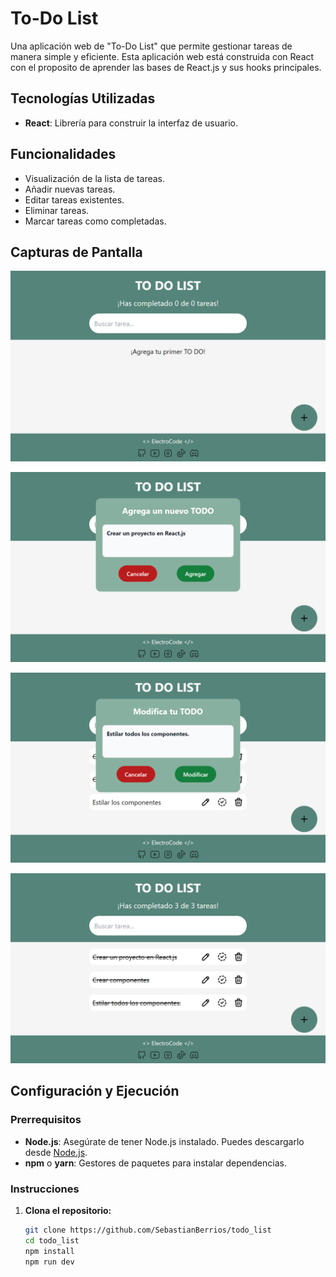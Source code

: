 # To-Do List

Una aplicación web de "To-Do List" que permite gestionar tareas de manera simple y eficiente. Esta aplicación web está construida con React con el proposito de aprender las bases de React.js y sus hooks principales.

## Tecnologías Utilizadas

- **React**: Librería para construir la interfaz de usuario.

## Funcionalidades

- Visualización de la lista de tareas.
- Añadir nuevas tareas.
- Editar tareas existentes.
- Eliminar tareas.
- Marcar tareas como completadas.

## Capturas de Pantalla

![To-Do List](/public/images/todo.png)

![Agregar tarea](/public/images/create-todo.png)

![Editar tarea](/public/images/edit-todo.png)

![Tareas Completadas](/public/images/completed-todo.png)

## Configuración y Ejecución

### Prerrequisitos

- **Node.js**: Asegúrate de tener Node.js instalado. Puedes descargarlo desde [Node.js](https://nodejs.org/).
- **npm** o **yarn**: Gestores de paquetes para instalar dependencias.

### Instrucciones

1. **Clona el repositorio:**
   ```bash
   git clone https://github.com/SebastianBerrios/todo_list
   cd todo_list
   npm install
   npm run dev
   ```
